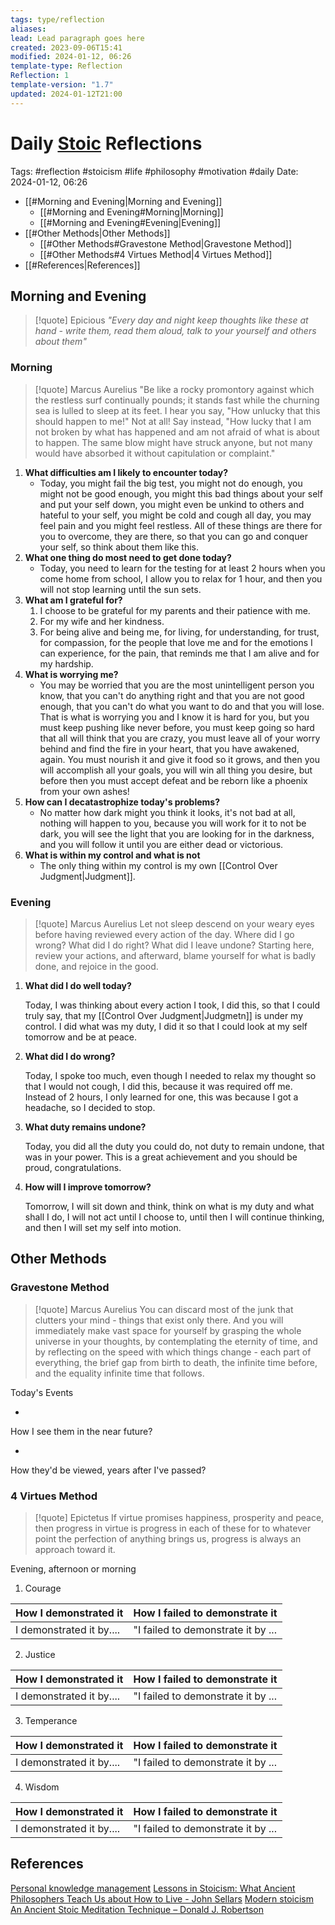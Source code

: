 ```yaml
---
tags: type/reflection
aliases: 
lead: Lead paragraph goes here
created: 2023-09-06T15:41
modified: 2024-01-12, 06:26
template-type: Reflection
Reflection: 1
template-version: "1.7"
updated: 2024-01-12T21:00
---
```



# Daily [Stoic](../SLIP-BOX/Stoicism.md) Reflections

Tags:  #reflection #stoicism #life #philosophy #motivation #daily 
Date: 2024-01-12, 06:26

- [[#Morning and Evening|Morning and Evening]]
	- [[#Morning and Evening#Morning|Morning]]
	- [[#Morning and Evening#Evening|Evening]]
- [[#Other Methods|Other Methods]]
	- [[#Other Methods#Gravestone Method|Gravestone Method]]
	- [[#Other Methods#4 Virtues Method|4 Virtues Method]]
- [[#References|References]]


## Morning and Evening

> [!quote] Epicious 
> _"Every day and night keep thoughts like these at hand - write them, read them aloud, talk to your yourself and others about them"_

### Morning

> [!quote] Marcus Aurelius
> "Be like a rocky promontory against which the restless surf continually pounds; it stands fast while the churning sea is lulled to sleep at its feet. I hear you say, "How unlucky that this should happen to me!" Not at all! Say instead, "How lucky that I am not broken by what has happened and am not afraid of what is about to happen. The same blow might have struck anyone, but not many would have absorbed it without capitulation or complaint."

1. **What difficulties am I likely to encounter today?**
	- Today, you might fail the big test, you might not do enough, you might not be good enough, you might this bad things about your self and put your self down, you might even be unkind to others and hateful to your self, you might be cold and cough all day, you may feel pain and you might feel restless. All of these things are there for you to overcome, they are there, so that you can go and conquer your self, so think about them like this.
2. **What one thing do most need to get done today?**
	- Today, you need to learn for the testing for at least 2 hours when you come home from school, I allow you to relax for 1 hour, and then you will not stop learning until the sun sets. 
1. **What am I grateful for?**
	1. I choose to be grateful for my parents and their patience with me.
	2. For my wife and her kindness.
	3. For being alive and being me, for living, for understanding, for trust, for compassion, for the people that love me and for the emotions I can experience, for the pain, that reminds me that I am alive and for my hardship. 
2. **What is worrying me?**
	- You may be worried that you are the most unintelligent person you know, that you can't do anything right and that you are not good enough, that you can't do what you want to do and that you will lose. That is what is worrying you and I know it is hard for you, but you must keep pushing like never before, you must keep going so hard that all will think that you are crazy, you must leave all of your worry behind and find the fire in your heart, that you have awakened, again. You must nourish it and give it food so it grows, and then you will accomplish all your goals, you will win all thing you desire, but before then you must accept defeat and be reborn like a phoenix from your own ashes!
3. **How can I decatastrophize today's problems?**
	- No matter how dark might you think it looks, it's not bad at all, nothing will happen to you, because you will work for it to not be dark, you will see the light that you are looking for in the darkness, and you will follow it until you are either dead or victorious. 
4. **What is within my control and what is not**
	- The only thing within my control is my own [[Control Over Judgment|Judgment]].

### Evening

> [!quote] Marcus Aurelius
> Let not sleep descend on your weary eyes before having reviewed every action of the day. Where did I go wrong? What did I do right? What did I leave undone? Starting here, review your actions, and afterward, blame yourself for what is badly done, and rejoice in the good.

1. **What did I do well today?**

	Today, I was thinking about every action I took, I did this, so that I could truly say, that my [[Control Over Judgment|Judgmetn]] is under my control. I did what was my duty, I did it so that I could look at my self tomorrow and be at peace.  

2. **What did I do wrong?**

	Today, I spoke too much, even though I needed to relax my thought so that I would not cough, I did this, because it was required off me. Instead of 2 hours, I only learned for one, this was because I got a headache, so I decided to stop.

4. **What duty remains undone?**

	Today, you did all the duty you could do, not duty to remain undone, that was in your power. This is a great achievement and you should be proud, congratulations.

6. **How will I improve tomorrow?**

	Tomorrow, I will sit down and think, think on what is my duty and what shall I do, I will not act until I choose to, until then I will continue thinking, and then I will set my self into motion.

## Other Methods

### Gravestone Method

> [!quote] Marcus Aurelius
> You can discard most of the junk that clutters your mind - things that exist only there. And you will immediately make vast space for yourself by grasping the whole universe in your thoughts, by contemplating the eternity of time, and by reflecting on the speed with which things change - each part of everything, the brief gap from birth to death, the infinite time before, and the equality infinite time that follows. 

Today's Events 

-

How I see them in the near future? 

-

How they'd be viewed, years after I've passed?

### 4 Virtues Method

> [!quote] Epictetus 
> If virtue promises happiness, prosperity and peace, then progress in virtue is progress in each of these for to whatever point the perfection of anything brings us, progress is always an approach toward it.

Evening, afternoon or morning

1. Courage 

| How I demonstrated it  | How I failed to demonstrate it |
| ------------------- | ---------------- |
| I demonstrated it by....                 | "I failed to demonstrate it by ...              |

2. Justice

| How I demonstrated it  | How I failed to demonstrate it |
| ------------------- | ---------------- |
| I demonstrated it by....                 | "I failed to demonstrate it by ...             

3. Temperance

| How I demonstrated it  | How I failed to demonstrate it |
| ------------------- | ---------------- |
| I demonstrated it by....                 | "I failed to demonstrate it by ...             

4. Wisdom

| How I demonstrated it  | How I failed to demonstrate it |
| ------------------- | ---------------- |
| I demonstrated it by....                 | "I failed to demonstrate it by ...             

## References

[Personal knowledge management](Personal%20knowledge%20management.md)
[Lessons in Stoicism: What Ancient Philosophers Teach Us about How to Live - John Sellars](https://books.google.cz/books/about/Lessons_in_Stoicism.html?id=ky84zQEACAAJ&redir_esc=y)
[Modern stoicism](https://modernstoicism.com/)
[An Ancient Stoic Meditation Technique – Donald J. Robertson](https://donaldrobertson.name/2017/03/22/an-ancient-stoic-meditation-technique/)


